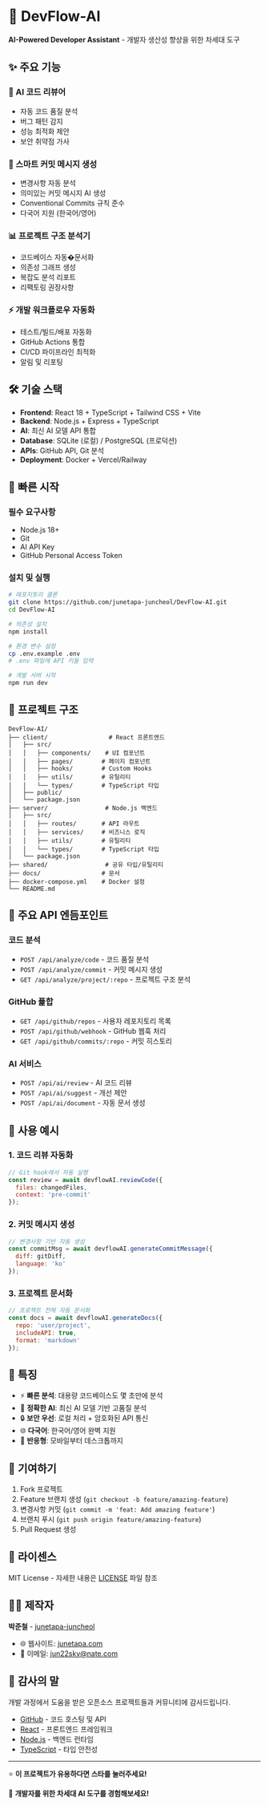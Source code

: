 # 🚀 DevFlow-AI

**AI-Powered Developer Assistant** - 개발자 생산성 향상을 위한 차세대 도구

## ✨ 주요 기능

### 🤖 AI 코드 리뷰어
- 자동 코드 품질 분석
- 버그 패턴 감지
- 성능 최적화 제안
- 보안 취약점 가사

### 📝 스마트 커밋 메시지 생성
- 변경사항 자동 분석
- 의미있는 커밋 메시지 AI 생성
- Conventional Commits 규칙 준수
- 다국어 지원 (한국어/영어)

### 📊 프로젝트 구조 분석기
- 코드베이스 자동�문서화
- 의존성 그래프 생성
- 복잡도 분석 리포트
- 리팩토링 권장사항

### ⚡ 개발 워크플로우 자동화
- 테스트/빌드/배포 자동화
- GitHub Actions 통합
- CI/CD 파이프라인 최적화
- 알림 및 리포팅

## 🛠 기술 스택

- **Frontend**: React 18 + TypeScript + Tailwind CSS + Vite
- **Backend**: Node.js + Express + TypeScript
- **AI**: 최신 AI 모델 API 통합
- **Database**: SQLite (로컬) / PostgreSQL (프로덕션)
- **APIs**: GitHub API, Git 분석
- **Deployment**: Docker + Vercel/Railway

## 🚀 빠른 시작

### 필수 요구사항
- Node.js 18+
- Git
- AI API Key
- GitHub Personal Access Token

### 설치 및 실행

```bash
# 레포지토리 클론
git clone https://github.com/junetapa-juncheol/DevFlow-AI.git
cd DevFlow-AI

# 의존성 설치
npm install

# 환경 변수 설정
cp .env.example .env
# .env 파일에 API 키들 입력

# 개발 서버 시작
npm run dev
```

## 📁 프로젝트 구조

```
DevFlow-AI/
├── client/                 # React 프론트엔드
│   ├── src/
│   │   ├── components/    # UI 컴포넌트
│   │   ├── pages/        # 페이지 컴포넌트
│   │   ├── hooks/        # Custom Hooks
│   │   ├── utils/        # 유틸리티
│   │   └── types/        # TypeScript 타입
│   ├── public/
│   └── package.json
├── server/                # Node.js 백엔드
│   ├── src/
│   │   ├── routes/       # API 라우트
│   │   ├── services/     # 비즈니스 로직
│   │   ├── utils/        # 유틸리티
│   │   └── types/        # TypeScript 타입
│   └── package.json
├── shared/                # 공유 타입/유틸리티
├── docs/                 # 문서
├── docker-compose.yml    # Docker 설정
└── README.md
```

## 🔧 주요 API 엔듬포인트

### 코드 분석
- `POST /api/analyze/code` - 코드 품질 분석
- `POST /api/analyze/commit` - 커밋 메시지 생성
- `GET /api/analyze/project/:repo` - 프로젝트 구조 분석

### GitHub 퓵합
- `GET /api/github/repos` - 사용자 레포지토리 목록
- `POST /api/github/webhook` - GitHub 웹훅 처리
- `GET /api/github/commits/:repo` - 커밋 히스토리

### AI 서비스
- `POST /api/ai/review` - AI 코드 리뷰
- `POST /api/ai/suggest` - 개선 제안
- `POST /api/ai/document` - 자동 문서 생성

## 🎯 사용 예시

### 1. 코드 리뷰 자동화
```javascript
// Git hook에서 자동 실행
const review = await devflowAI.reviewCode({
  files: changedFiles,
  context: 'pre-commit'
});
```

### 2. 커밋 메시지 생성
```javascript
// 변경사항 기반 자동 생성
const commitMsg = await devflowAI.generateCommitMessage({
  diff: gitDiff,
  language: 'ko'
});
```

### 3. 프로젝트 문서화
```javascript
// 프로젝트 전체 자동 문서화
const docs = await devflowAI.generateDocs({
  repo: 'user/project',
  includeAPI: true,
  format: 'markdown'
});
```

## 🌟 특징

- ⚡ **빠른 분석**: 대용량 코드베이스도 몇 초만에 분석
- 🎯 **정확한 AI**: 최신 AI 모델 기반 고품질 분석
- 🔒 **보안 우선**: 로컬 처리 + 암호화된 API 통신
- 🌐 **다국어**: 한국어/영어 완벽 지원
- 📱 **반응형**: 모바일부터 데스크톱까지

## 🤝 기여하기

1. Fork 프로젝트
2. Feature 브랜치 생성 (`git checkout -b feature/amazing-feature`)
3. 변경사항 커밋 (`git commit -m 'feat: Add amazing feature'`)
4. 브랜치 푸시 (`git push origin feature/amazing-feature`)
5. Pull Request 생성

## 📄 라이센스

MIT License - 자세한 내용은 [LICENSE](LICENSE) 파일 참조

## 👨‍💻 제작자

**박준철** - [junetapa-juncheol](https://github.com/junetapa-juncheol)

- 🌐 웹사이트: [junetapa.com](https://junetapa.com)
- 📧 이메일: jun22sky@nate.com

## 🙏 감사의 말

개발 과정에서 도움을 받은 오픈소스 프로젝트들과 커뮤니티에 감사드립니다.

- [GitHub](https://github.com) - 코드 호스팅 및 API
- [React](https://reactjs.org) - 프론트엔드 프레임워크
- [Node.js](https://nodejs.org) - 백엔드 런타임
- [TypeScript](https://typescriptlang.org) - 타입 안전성

---

⭐ **이 프로젝트가 유용하다면 스타를 눌러주세요!**

🚀 **개발자를 위한 차세대 AI 도구를 경험해보세요!**
